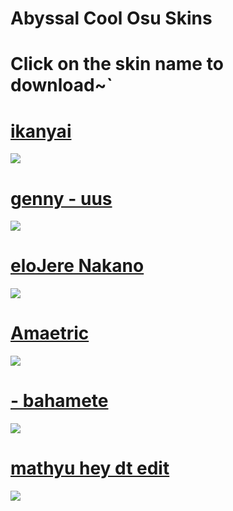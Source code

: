 # Abyssal Cool Osu Skins 

# Click on the skin name to download~`
# [ikanyai](https://mizaruyea.s-ul.eu/adDoFVLv)
![](https://osu.ppy.sh/ss/13386428)

# [genny - uus](https://mizaruyea.s-ul.eu/QSSTmq2u)
![](https://osu.ppy.sh/ss/13386439)

# [eloJere Nakano](https://mizaruyea.s-ul.eu/dZki4bt1)
![](https://osu.ppy.sh/ss/13317973)

# [Amaetric](https://mizaruyea.s-ul.eu/CO9HlFm8)
![](https://osu.ppy.sh/ss/13314129)

# [- bahamete](https://mizaruyea.s-ul.eu/MMibaXLM)
![](https://osu.ppy.sh/ss/13314142)

# [mathyu hey dt edit](https://mizaruyea.s-ul.eu/BB4dkIMG)
![](https://osu.ppy.sh/ss/13174934)
